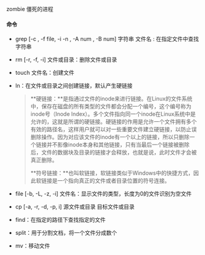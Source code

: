 zombie 僵死的进程

#### 命令

* grep [-c , -f file, -i -n , -A num , -B num]  字符串  文件名 : 在指定文件中查找字符串

* rm [-r, -f, -i] 文件或目录：删除文件或目录

* touch 文件名：创建文件

* ln：在文件或目录之间创建链接，默认产生硬链接

  >**硬链接：**是指通过文件的inode来进行链接。在Linux的文件系统中，保存在磁盘的所有类型的文件都会分配一个编号，这个编号称为inode号（Inode Index）。多个文件指向同一个inode在Linux系统中是允许的，这就是所谓的硬链接。硬链接的作用是允许一个文件拥有多个有效的路径名，这样用户就可以对一些重要文件建立硬链接，以防止误删除操作。因为对应该文件的inode有一个以上的链接，所以只删除一个链接并不影像inode本身和其他链接，只有当最后一个链接被删除后，文件的数据块及目录的链接才会释放，也就是说，此时文件才会被真正删除。
  >
  > 
  >
  >**符号链接：**也叫软链接，软链接类似于Windows中的快捷方式，因此软链接是一个指向真正的文件或者目录位置的符号连接。

* file [-b, -L, -z, -i] 文件名：显示文件的类型，长度为0的文件识别为空文件

* cp [-a, -r, -d, -p, i] 源文件或目录 目标文件或目录

* find：在指定的路径下查找指定的文件

* split：用于分割文档，将一个文件分成数个

* mv：移动文件
